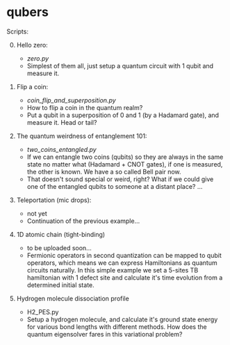 # qubers

Scripts:

0. Hello zero:
   - *zero.py*
   - Simplest of them all, just setup a quantum circuit with 1 qubit and measure it.
  
1. Flip a coin:
   - *coin_flip_and_superposition.py*
   - How to flip a coin in the quantum realm?
   - Put a qubit in a superposition of 0 and 1 (by a Hadamard gate), and measure it. Head or tail?
    
2. The quantum weirdness of entanglement 101:
   - *two_coins_entangled.py*
   - If we can entangle two coins (qubits) so they are always in the same state no matter what (Hadamard + CNOT gates), if one is measured, the other is known. We have a so called Bell pair now.
   - That doesn't sound special or weird, right? What if we could give one of the entangled qubits to someone at a distant place? ...
 
3. Teleportation (mic drops):
   - not  yet
   - Continuation of the previous example...
    
4. 1D atomic chain (tight-binding)
   - to be uploaded soon...
   - Fermionic operators in second quantization can be mapped to qubit operators, which means we can express Hamiltonians as quantum circuits naturally. In this simple example we set a 5-sites TB hamiltonian with 1 defect site and calculate it's time evolution from a determined initial state.

5. Hydrogen molecule dissociation profile
   - H2_PES.py
   - Setup a hydrogen molecule, and calculate it's ground state energy for various bond lengths with different methods. How does the quantum eigensolver fares in this variational problem?
